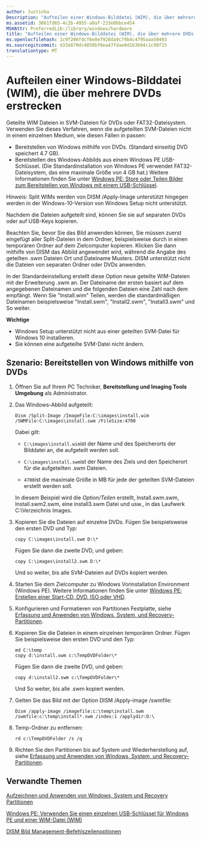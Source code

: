 ```yaml
---
author: Justinha
Description: "Aufteilen einer Windows-Bilddatei (WIM), die über mehrere DVDs erstrecken"
ms.assetid: 3861fd65-4c2b-4955-a0af-233e0bbce454
MSHAttr: PreferredLib:/library/windows/hardware
title: "Aufteilen einer Windows-Bilddatei (WIM), die über mehrere DVDs erstrecken"
ms.openlocfilehash: 1c9f206fdcf6e8e7928da9c79b4c4795aaa50403
ms.sourcegitcommit: d33e870dc4850bf0ea47fdae0d163b04c1c90f15
translationtype: MT
---
```

# <a name="split-a-windows-image-file-wim-to-span-across-multiple-dvds"></a>Aufteilen einer Windows-Bilddatei (WIM), die über mehrere DVDs erstrecken


Geteilte WIM Dateien in SVM-Dateien für DVDs oder FAT32-Dateisystem. Verwenden Sie dieses Verfahren, wenn die aufgeteilten SVM-Dateien nicht in einem einzelnen Medium, wie diesen Fällen in passen:

-   Bereitstellen von Windows mithilfe von DVDs. (Standard einseitig DVD speichert 4.7 GB).
-   Bereitstellen des Windows-Abbilds aus einem Windows PE USB-Schlüssel. (Die Standardinstallation von Windows PE verwendet FAT32-Dateisystem, das eine maximale Größe von 4 GB hat.) Weitere Informationen finden Sie unter [Windows PE: Store oder Teilen Bilder zum Bereitstellen von Windows mit einem USB-Schlüssel](winpe--use-a-single-usb-key-for-winpe-and-a-wim-file---wim.md).

Hinweis: Split WIMs werden von DISM /Apply-Image unterstützt hingegen werden in der Windows-10-Version von Windows Setup nicht unterstützt.

Nachdem die Dateien aufgeteilt sind, können Sie sie auf separaten DVDs oder auf USB-Keys kopieren.

Beachten Sie, bevor Sie das Bild anwenden können, Sie müssen zuerst eingefügt aller Split-Dateien in dem Ordner, beispielsweise durch in einen temporären Ordner auf dem Zielcomputer kopieren. Klicken Sie dann mithilfe von DISM das Abbild angewendet wird, während die Angabe des geteilten .swm Dateien Ort und Dateiname Musters. DISM unterstützt nicht die Dateien von separaten Ordner oder DVDs anwenden.

In der Standardeinstellung erstellt diese Option neue geteilte WIM-Dateien mit der Erweiterung .swm an. Der Dateiname der ersten basiert auf dem angegebenen Dateinamen und die folgenden Dateien eine Zahl nach dem empfängt. Wenn Sie "Install.wim" Teilen, werden die standardmäßigen Dateinamen beispielsweise "Install.swm", "Install2.swm", "Install3.swm" und So weiter.

**Wichtige**  
-   Windows Setup unterstützt nicht aus einer geteilten SVM-Datei für Windows 10 installieren.
-   Sie können eine aufgeteilte SVM-Datei nicht ändern.

 

## <a name="span-idscenariodeploywindowsusingdvdsspanspan-idscenariodeploywindowsusingdvdsspanspan-idscenariodeploywindowsusingdvdsspanscenario-deploy-windows-using-dvds"></a><span id="Scenario__Deploy_Windows_using_DVDs"></span><span id="scenario__deploy_windows_using_dvds"></span><span id="SCENARIO__DEPLOY_WINDOWS_USING_DVDS"></span>Szenario: Bereitstellen von Windows mithilfe von DVDs


1.  Öffnen Sie auf Ihrem PC Techniker, **Bereitstellung und Imaging Tools Umgebung** als Administrator.
2.  Das Windows-Abbild aufgeteilt:

    ``` syntax
    Dism /Split-Image /ImageFile:C:\images\install.wim /SWMFile:C:\images\install.swm /FileSize:4700
    ```

    Dabei gilt:

    -   `C:\images\install.wim`ist der Name und des Speicherorts der Bilddatei an, die aufgeteilt werden soll.

    -   `C:\images\install.swm`ist der Name des Ziels und den Speicherort für die aufgeteilten .swm Dateien.

    -   `4700`ist die maximale Größe in MB für jede der geteilten SVM-Dateien erstellt werden soll.

    In diesem Beispiel wird die *Option/Teilen* erstellt, Install.swm.swm, Install.swm2.swm, eine install3.swm Datei und usw., in das Laufwerk C:\\Verzeichnis Images.

3.  Kopieren Sie die Dateien auf einzelne DVDs. Fügen Sie beispielsweise den ersten DVD und Typ:
    ```
    copy C:\images\install.swm D:\*
    ```

    Fügen Sie dann die zweite DVD, und geben:
    ```
    copy C:\images\install2.swm D:\*
    ```

    Und so weiter, bis alle SVM-Dateien auf DVDs kopiert werden.
4.  Starten Sie dem Zielcomputer zu Windows Vorinstallation Environment (Windows PE). Weitere Informationen finden Sie unter [Windows PE: Erstellen einer Start-CD, DVD, ISO oder VHD](winpe-create-a-boot-cd-dvd-iso-or-vhd.md).
5.  Konfigurieren und Formatieren von Partitionen Festplatte, siehe [Erfassung und Anwenden von Windows, System, und Recovery-Partitionen](capture-and-apply-windows-system-and-recovery-partitions.md).
6.  Kopieren Sie die Dateien in einem einzelnen temporären Ordner. Fügen Sie beispielsweise den ersten DVD und den Typ:
    ```
    md C:\temp
    copy d:\install.swm c:\TempDVDFolder\*
    ```

    Fügen Sie dann die zweite DVD, und geben:
    ```
    copy d:\install2.swm c:\TempDVDFolder\*
    ```

    Und So weiter, bis alle .swm kopiert werden.
7.  Gelten Sie das Bild mit der Option DISM /Apply-image /swmfile:
    ```
    Dism /apply-image /imagefile:c:\temp\install.swm /swmfile:c:\temp\install*.swm /index:1 /applydir:D:\
    ```

8.  Temp-Ordner zu entfernen:
    ```
    rd c:\TempDVDFolder /s /q
    ```

9.  Richten Sie den Partitionen bis auf System und Wiederherstellung auf, siehe [Erfassung und Anwenden von Windows, System, und Recovery-Partitionen](capture-and-apply-windows-system-and-recovery-partitions.md).

## <a name="span-idrelatedtopicsspanrelated-topics"></a><span id="related_topics"></span>Verwandte Themen


[Aufzeichnen und Anwenden von Windows, System und Recovery Partitionen](capture-and-apply-windows-system-and-recovery-partitions.md)

[Windows PE: Verwenden Sie einen einzelnen USB-Schlüssel für Windows PE und einer WIM-Datei (WIM)](winpe--use-a-single-usb-key-for-winpe-and-a-wim-file---wim.md)

[DISM Bild Management-Befehlszeilenoptionen](dism-image-management-command-line-options-s14.md)

 

 






